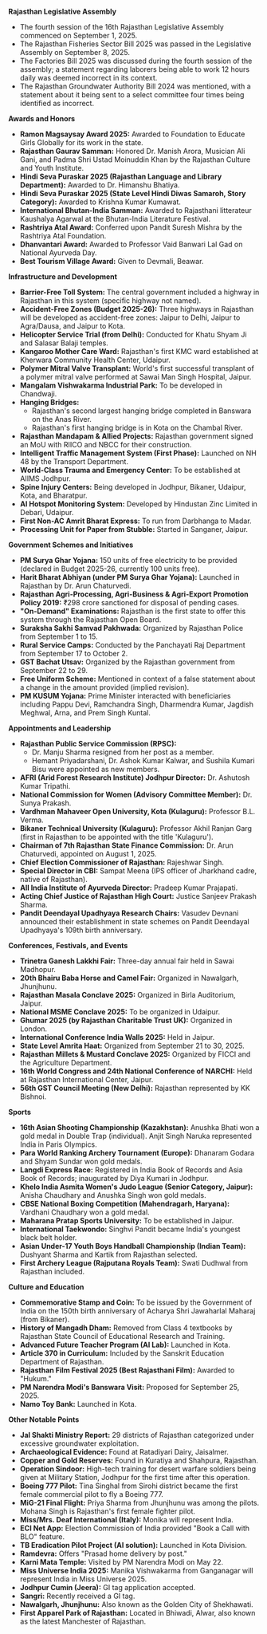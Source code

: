 **Rajasthan Legislative Assembly**

*   The fourth session of the 16th Rajasthan Legislative Assembly commenced on September 1, 2025.
*   The Rajasthan Fisheries Sector Bill 2025 was passed in the Legislative Assembly on September 8, 2025.
*   The Factories Bill 2025 was discussed during the fourth session of the assembly; a statement regarding laborers being able to work 12 hours daily was deemed incorrect in its context.
*   The Rajasthan Groundwater Authority Bill 2024 was mentioned, with a statement about it being sent to a select committee four times being identified as incorrect.

**Awards and Honors**

*   **Ramon Magsaysay Award 2025:** Awarded to Foundation to Educate Girls Globally for its work in the state.
*   **Rajasthan Gaurav Samman:** Honored Dr. Manish Arora, Musician Ali Gani, and Padma Shri Ustad Moinuddin Khan by the Rajasthan Culture and Youth Institute.
*   **Hindi Seva Puraskar 2025 (Rajasthan Language and Library Department):** Awarded to Dr. Himanshu Bhatiya.
*   **Hindi Seva Puraskar 2025 (State Level Hindi Diwas Samaroh, Story Category):** Awarded to Krishna Kumar Kumawat.
*   **International Bhutan-India Samman:** Awarded to Rajasthani litterateur Kaushalya Agarwal at the Bhutan-India Literature Festival.
*   **Rashtriya Atal Award:** Conferred upon Pandit Suresh Mishra by the Rashtriya Atal Foundation.
*   **Dhanvantari Award:** Awarded to Professor Vaid Banwari Lal Gad on National Ayurveda Day.
*   **Best Tourism Village Award:** Given to Devmali, Beawar.

**Infrastructure and Development**

*   **Barrier-Free Toll System:** The central government included a highway in Rajasthan in this system (specific highway not named).
*   **Accident-Free Zones (Budget 2025-26):** Three highways in Rajasthan will be developed as accident-free zones: Jaipur to Delhi, Jaipur to Agra/Dausa, and Jaipur to Kota.
*   **Helicopter Service Trial (from Delhi):** Conducted for Khatu Shyam Ji and Salasar Balaji temples.
*   **Kangaroo Mother Care Ward:** Rajasthan's first KMC ward established at Kherwara Community Health Center, Udaipur.
*   **Polymer Mitral Valve Transplant:** World's first successful transplant of a polymer mitral valve performed at Sawai Man Singh Hospital, Jaipur.
*   **Mangalam Vishwakarma Industrial Park:** To be developed in Chandwaji.
*   **Hanging Bridges:**
    *   Rajasthan's second largest hanging bridge completed in Banswara on the Anas River.
    *   Rajasthan's first hanging bridge is in Kota on the Chambal River.
*   **Rajasthan Mandapam & Allied Projects:** Rajasthan government signed an MoU with RIICO and NBCC for their construction.
*   **Intelligent Traffic Management System (First Phase):** Launched on NH 48 by the Transport Department.
*   **World-Class Trauma and Emergency Center:** To be established at AIIMS Jodhpur.
*   **Spine Injury Centers:** Being developed in Jodhpur, Bikaner, Udaipur, Kota, and Bharatpur.
*   **AI Hotspot Monitoring System:** Developed by Hindustan Zinc Limited in Debari, Udaipur.
*   **First Non-AC Amrit Bharat Express:** To run from Darbhanga to Madar.
*   **Processing Unit for Paper from Stubble:** Started in Sanganer, Jaipur.

**Government Schemes and Initiatives**

*   **PM Surya Ghar Yojana:** 150 units of free electricity to be provided (declared in Budget 2025-26, currently 100 units free).
*   **Harit Bharat Abhiyan (under PM Surya Ghar Yojana):** Launched in Rajasthan by Dr. Arun Chaturvedi.
*   **Rajasthan Agri-Processing, Agri-Business & Agri-Export Promotion Policy 2019:** ₹298 crore sanctioned for disposal of pending cases.
*   **"On-Demand" Examinations:** Rajasthan is the first state to offer this system through the Rajasthan Open Board.
*   **Suraksha Sakhi Samvad Pakhwada:** Organized by Rajasthan Police from September 1 to 15.
*   **Rural Service Camps:** Conducted by the Panchayati Raj Department from September 17 to October 2.
*   **GST Bachat Utsav:** Organized by the Rajasthan government from September 22 to 29.
*   **Free Uniform Scheme:** Mentioned in context of a false statement about a change in the amount provided (implied revision).
*   **PM KUSUM Yojana:** Prime Minister interacted with beneficiaries including Pappu Devi, Ramchandra Singh, Dharmendra Kumar, Jagdish Meghwal, Arna, and Prem Singh Kuntal.

**Appointments and Leadership**

*   **Rajasthan Public Service Commission (RPSC):**
    *   Dr. Manju Sharma resigned from her post as a member.
    *   Hemant Priyadarshani, Dr. Ashok Kumar Kalwar, and Sushila Kumari Bisu were appointed as new members.
*   **AFRI (Arid Forest Research Institute) Jodhpur Director:** Dr. Ashutosh Kumar Tripathi.
*   **National Commission for Women (Advisory Committee Member):** Dr. Sunya Prakash.
*   **Vardhman Mahaveer Open University, Kota (Kulaguru):** Professor B.L. Verma.
*   **Bikaner Technical University (Kulaguru):** Professor Akhil Ranjan Garg (first in Rajasthan to be appointed with the title 'Kulaguru').
*   **Chairman of 7th Rajasthan State Finance Commission:** Dr. Arun Chaturvedi, appointed on August 1, 2025.
*   **Chief Election Commissioner of Rajasthan:** Rajeshwar Singh.
*   **Special Director in CBI:** Sampat Meena (IPS officer of Jharkhand cadre, native of Rajasthan).
*   **All India Institute of Ayurveda Director:** Pradeep Kumar Prajapati.
*   **Acting Chief Justice of Rajasthan High Court:** Justice Sanjeev Prakash Sharma.
*   **Pandit Deendayal Upadhyaya Research Chairs:** Vasudev Devnani announced their establishment in state schemes on Pandit Deendayal Upadhyaya's 109th birth anniversary.

**Conferences, Festivals, and Events**

*   **Trinetra Ganesh Lakkhi Fair:** Three-day annual fair held in Sawai Madhopur.
*   **20th Bhairu Baba Horse and Camel Fair:** Organized in Nawalgarh, Jhunjhunu.
*   **Rajasthan Masala Conclave 2025:** Organized in Birla Auditorium, Jaipur.
*   **National MSME Conclave 2025:** To be organized in Udaipur.
*   **Ghumar 2025 (by Rajasthan Charitable Trust UK):** Organized in London.
*   **International Conference India Walls 2025:** Held in Jaipur.
*   **State Level Amrita Haat:** Organized from September 21 to 30, 2025.
*   **Rajasthan Millets & Mustard Conclave 2025:** Organized by FICCI and the Agriculture Department.
*   **16th World Congress and 24th National Conference of NARCHI:** Held at Rajasthan International Center, Jaipur.
*   **56th GST Council Meeting (New Delhi):** Rajasthan represented by KK Bishnoi.

**Sports**

*   **16th Asian Shooting Championship (Kazakhstan):** Anushka Bhati won a gold medal in Double Trap (individual). Anjit Singh Naruka represented India in Paris Olympics.
*   **Para World Ranking Archery Tournament (Europe):** Dhanaram Godara and Shyam Sundar won gold medals.
*   **Langdi Express Race:** Registered in India Book of Records and Asia Book of Records; inaugurated by Diya Kumari in Jodhpur.
*   **Khelo India Asmita Women's Judo League (Senior Category, Jaipur):** Anisha Chaudhary and Anushka Singh won gold medals.
*   **CBSE National Boxing Competition (Mahendragarh, Haryana):** Vardhani Chaudhary won a gold medal.
*   **Maharana Pratap Sports University:** To be established in Jaipur.
*   **International Taekwondo:** Singhvi Pandit became India's youngest black belt holder.
*   **Asian Under-17 Youth Boys Handball Championship (Indian Team):** Dushyant Sharma and Kartik from Rajasthan selected.
*   **First Archery League (Rajputana Royals Team):** Swati Dudhwal from Rajasthan included.

**Culture and Education**

*   **Commemorative Stamp and Coin:** To be issued by the Government of India on the 150th birth anniversary of Acharya Shri Jawaharlal Maharaj (from Bikaner).
*   **History of Mangadh Dham:** Removed from Class 4 textbooks by Rajasthan State Council of Educational Research and Training.
*   **Advanced Future Teacher Program (AI Lab):** Launched in Kota.
*   **Article 370 in Curriculum:** Included by the Sanskrit Education Department of Rajasthan.
*   **Rajasthan Film Festival 2025 (Best Rajasthani Film):** Awarded to "Hukum."
*   **PM Narendra Modi's Banswara Visit:** Proposed for September 25, 2025.
*   **Namo Toy Bank:** Launched in Kota.

**Other Notable Points**

*   **Jal Shakti Ministry Report:** 29 districts of Rajasthan categorized under excessive groundwater exploitation.
*   **Archaeological Evidence:** Found at Ratadiyari Dairy, Jaisalmer.
*   **Copper and Gold Reserves:** Found in Kuratiya and Shahpura, Rajasthan.
*   **Operation Sindoor:** High-tech training for desert warfare soldiers being given at Military Station, Jodhpur for the first time after this operation.
*   **Boeing 777 Pilot:** Tina Singhal from Sirohi district became the first female commercial pilot to fly a Boeing 777.
*   **MiG-21 Final Flight:** Priya Sharma from Jhunjhunu was among the pilots. Mohana Singh is Rajasthan's first female fighter pilot.
*   **Miss/Mrs. Deaf International (Italy):** Monika will represent India.
*   **ECI Net App:** Election Commission of India provided "Book a Call with BLO" feature.
*   **TB Eradication Pilot Project (AI solution):** Launched in Kota Division.
*   **Ramdevra:** Offers "Prasad home delivery by post."
*   **Karni Mata Temple:** Visited by PM Narendra Modi on May 22.
*   **Miss Universe India 2025:** Manika Vishwakarma from Ganganagar will represent India in Miss Universe 2025.
*   **Jodhpur Cumin (Jeera):** GI tag application accepted.
*   **Sangri:** Recently received a GI tag.
*   **Nawalgarh, Jhunjhunu:** Also known as the Golden City of Shekhawati.
*   **First Apparel Park of Rajasthan:** Located in Bhiwadi, Alwar, also known as the latest Manchester of Rajasthan.